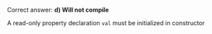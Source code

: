 Correct answer: **d) Will not compile**

A read-only property declaration `val` must be initialized in constructor